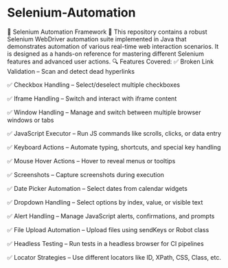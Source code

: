 # Selenium-Automation
🧪 Selenium Automation Framework 🚀 This repository contains a robust Selenium WebDriver automation suite implemented in Java that demonstrates automation of various real-time web interaction scenarios. It is designed as a hands-on reference for mastering different Selenium features and advanced user actions.
🔍 Features Covered:
✅ Broken Link Validation – Scan and detect dead hyperlinks

✅ Checkbox Handling – Select/deselect multiple checkboxes

✅ Iframe Handling – Switch and interact with iframe content

✅ Window Handling – Manage and switch between multiple browser windows or tabs

✅ JavaScript Executor – Run JS commands like scrolls, clicks, or data entry

✅ Keyboard Actions – Automate typing, shortcuts, and special key handling

✅ Mouse Hover Actions – Hover to reveal menus or tooltips

✅ Screenshots – Capture screenshots during execution

✅ Date Picker Automation – Select dates from calendar widgets

✅ Dropdown Handling – Select options by index, value, or visible text

✅ Alert Handling – Manage JavaScript alerts, confirmations, and prompts

✅ File Upload Automation – Upload files using sendKeys or Robot class

✅ Headless Testing – Run tests in a headless browser for CI pipelines

✅ Locator Strategies – Use different locators like ID, XPath, CSS, Class, etc.
